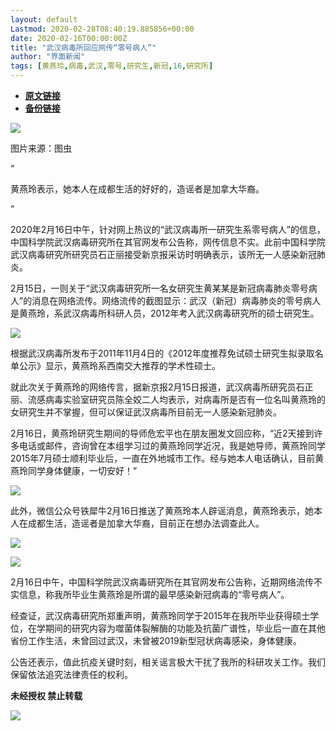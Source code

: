 ```yaml
---
layout: default
Lastmod: 2020-02-28T08:40:19.885856+00:00
date: 2020-02-16T00:00:00Z
title: "武汉病毒所回应网传“零号病人”"
author: "界面新闻"
tags: [黄燕玲,病毒,武汉,零号,研究生,新冠,16,研究所]
---
```


* [**原文链接**](http://mp.weixin.qq.com/s?__biz=MjM5NTE0ODc2Nw==&mid=2650463485&idx=1&sn=dae5d24217263112bf0ab76254dc2799&chksm=bef29a4d8985135bd1d5ec74e40f0aa6bef179adda05569532eccc31c90ab083327fddd1077b#rd)
* [**备份链接**](http://archive.today/gfOJs)


![](/images/post/c1639e9731c88ed894015130ecb4ca33.jpg)

图片来源：图虫

“

  

黄燕玲表示，她本人在成都生活的好好的，造谣者是加拿大华裔。

  

”

2020年2月16日中午，针对网上热议的“武汉病毒所一研究生系零号病人”的信息，中国科学院武汉病毒研究所在其官网发布公告称，网传信息不实。此前中国科学院武汉病毒研究所研究员石正丽接受新京报采访时明确表示，该所无一人感染新冠肺炎。  

2月15日，一则关于“武汉病毒研究所一名女研究生黄某某是新冠病毒肺炎零号病人”的消息在网络流传。网络流传的截图显示：武汉（新冠）病毒肺炎的零号病人是黄燕玲，系武汉病毒所科研人员，2012年考入武汉病毒研究所的硕士研究生。

![](/images/post/8b65b1ea21a396549479fa74acf849e9.jpg)

根据武汉病毒所发布于2011年11月4日的《2012年度推荐免试硕士研究生拟录取名单公示》显示，黄燕玲系西南交大推荐的学术性硕士。

就此次关于黄燕玲的网络传言，据新京报2月15日报道，武汉病毒所研究员石正丽、流感病毒实验室研究员陈全姣二人均表示，对病毒所是否有一位名叫黄燕玲的女研究生并不掌握，但可以保证武汉病毒所目前无一人感染新冠肺炎。

2月16日，黄燕玲研究生期间的导师危宏平也在朋友圈发文回应称，“近2天接到许多电话或邮件，咨询曾在本组学习过的黄燕玲同学近况，我是她导师，黄燕玲同学2015年7月硕士顺利毕业后，一直在外地城市工作。经与她本人电话确认，目前黄燕玲同学身体健康，一切安好！”

![](/images/post/c5c34bf2f7915e838cf290a4d4430300.jpg)

此外，微信公众号铁犀牛2月16日推送了黄燕玲本人辟谣消息，黄燕玲表示，她本人在成都生活，造谣者是加拿大华裔，目前正在想办法调查此人。

![](/images/post/7482ebade159ba33a7c9534985ec988a.jpg)

![](/images/post/e5bf54bfa9eba4b211c4267c54502998.jpg)

2月16日中午，中国科学院武汉病毒研究所在其官网发布公告称，近期网络流传不实信息，称我所毕业生黄燕玲是所谓的最早感染新冠病毒的“零号病人”。

经查证，武汉病毒研究所郑重声明，黄燕玲同学于2015年在我所毕业获得硕士学位，在学期间的研究内容为噬菌体裂解酶的功能及抗菌广谱性，毕业后一直在其他省份工作生活，未曾回过武汉，未曾被2019新型冠状病毒感染，身体健康。

公告还表示，值此抗疫关键时刻，相关谣言极大干扰了我所的科研攻关工作。我们保留依法追究法律责任的权利。

  

**未经授权 禁止转载**

  

  

![](/images/post/3ef9527fd7edfb43b0c70486c7a956af.jpg)

